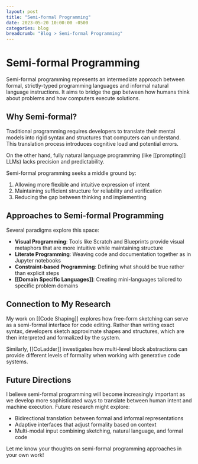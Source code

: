 ```yaml
---
layout: post
title: "Semi-formal Programming"
date: 2023-05-20 10:00:00 -0500
categories: blog
breadcrumb: "Blog > Semi-formal Programming"
---
```


# Semi-formal Programming

Semi-formal programming represents an intermediate approach between formal, strictly-typed programming languages and informal natural language instructions. It aims to bridge the gap between how humans think about problems and how computers execute solutions.

## Why Semi-formal?

Traditional programming requires developers to translate their mental models into rigid syntax and structures that computers can understand. This translation process introduces cognitive load and potential errors.

On the other hand, fully natural language programming (like [[prompting]] LLMs) lacks precision and predictability.

Semi-formal programming seeks a middle ground by:

1. Allowing more flexible and intuitive expression of intent
2. Maintaining sufficient structure for reliability and verification
3. Reducing the gap between thinking and implementing

## Approaches to Semi-formal Programming

Several paradigms explore this space:

- **Visual Programming**: Tools like Scratch and Blueprints provide visual metaphors that are more intuitive while maintaining structure
- **Literate Programming**: Weaving code and documentation together as in Jupyter notebooks
- **Constraint-based Programming**: Defining what should be true rather than explicit steps
- **[[Domain Specific Languages]]**: Creating mini-languages tailored to specific problem domains

## Connection to My Research

My work on [[Code Shaping]] explores how free-form sketching can serve as a semi-formal interface for code editing. Rather than writing exact syntax, developers sketch approximate shapes and structures, which are then interpreted and formalized by the system.

Similarly, [[CoLadder]] investigates how multi-level block abstractions can provide different levels of formality when working with generative code systems.

## Future Directions

I believe semi-formal programming will become increasingly important as we develop more sophisticated ways to translate between human intent and machine execution. Future research might explore:

- Bidirectional translation between formal and informal representations
- Adaptive interfaces that adjust formality based on context
- Multi-modal input combining sketching, natural language, and formal code

Let me know your thoughts on semi-formal programming approaches in your own work! 